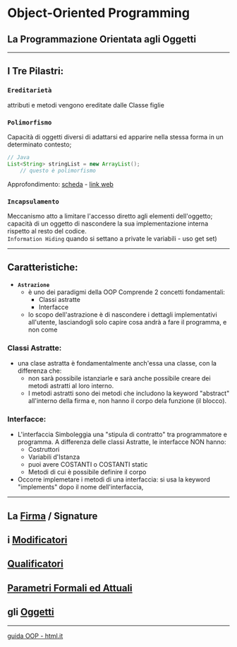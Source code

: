 # Object-Oriented Programming
## La Programmazione Orientata agli Oggetti
---

## I Tre Pilastri:

### **`Ereditarietà`**
attributi e metodi vengono ereditate dalle Classe figlie  

### **`Polimorfismo`**
Capacità di oggetti diversi di adattarsi ed apparire nella stessa forma in un determinato contesto;  
```java
// Java
List<String> stringList = new ArrayList();
    // questo è polimorfismo
```
Approfondimento: [scheda](./Polimorfismo.md) - [link web](http://www.dacrema.com/Informatica/Polimorfismo.htm)

### **`Incapsulamento`**
Meccanismo atto a limitare l'accesso diretto agli elementi dell'oggetto;  
capacità di un oggetto di nascondere la sua implementazione interna rispetto al resto del codice.  
`Information Hiding` quando si settano a private le variabili - uso get set)  

---
## Caratteristiche:
- **`Astrazione`**
    -   è uno dei paradigmi della OOP
        Comprende 2 concetti fondamentali:
        -   Classi astratte
        -   Interfacce
    -   lo scopo dell'astrazione è di nascondere i dettagli implementativi all'utente,
        lasciandogli solo capire cosa andrà a fare il programma, e non come

### Classi Astratte:
-   una clase astratta è fondamentalmente anch'essa una classe, con la differenza che:
    - non sarà possibile istanziarle e sarà anche possibile creare dei metodi astratti al loro interno.
    - I metodi astratti sono dei metodi che includono la keyword "abstract" all'interno della firma e, non hanno il corpo dela funzione (il blocco).

### Interfacce:
- L'interfaccia Simboleggia una "stipula di contratto" tra programmatore e programma.
    A differenza delle classi Astratte, le interfacce NON hanno:
    - Costruttori
    - Variabili d'Istanza        
    - puoi avere COSTANTI o COSTANTI static
    - Metodi di cui è possibile definire il corpo
- Occorre implemetare i metodi di una interfaccia: si usa la keyword "implements" dopo il nome dell'interfaccia,

---
## La [Firma](./La_Firma.md) / Signature
## i [Modificatori](./Modificatori.md)
## [Qualificatori](./Qualificatori.md)
## [Parametri Formali ed Attuali](./Parametri.md)
## gli [Oggetti](./Oggetti.md)

---
[guida OOP - html.it](https://www.html.it/guide/guida-programmazione-orientata-agli-oggetti/)